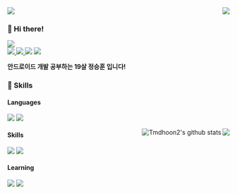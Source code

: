 <img src="https://capsule-render.vercel.app/api?type=waving&reversal=true&color=timeGradient&height=300&section=header&text=Seunghoon🎹%20&fontSize=90"/>

<img align="right" src="http://mazassumnida.wtf/api/v2/generate_badge?boj=Tmdhoon11"/>


### 👋 Hi there!

<p>
  <a href="https://wakatime.com/@b6de1c8e-0286-429b-b4e6-09e4a2082294"><img src="https://wakatime.com/badge/user/b6de1c8e-0286-429b-b4e6-09e4a2082294.svg"/></a><br>
  <a href="https://velog.io/@tmdhoon2" target="_blank"><img src="https://img.shields.io/badge/Tmdhoon2-20C997?style=flatsquare&logo=Velog&logoColor=white"/>
  <a href="https://www.linkedin.com/in/승훈-정-977817255/" target="_blank"><img src="https://img.shields.io/badge/정승훈-0A66C2?style=flatsquare&logo=Linkedin&logoColor=white"/>
  <a href="mailto:hks026naver@gmail.com" target="_blank"><img src="https://img.shields.io/badge/hks026naver@gmail.com-EA4335?style=flat-square&logo=Gmail&logoColor=white"/></a>
    <a href="https://linktr.ee/seunghoon2" target="_blank"><img src="https://img.shields.io/badge/seunghoon2-43E55E?style=flat-square&logo=LinkTree&logoColor=white"/></a>
</p>


<p>
   <b>안드로이드 개발 공부하는 19살 정승훈 입니다!</b>
</p>


### 💪 Skills

#### Languages
<p>
  <img src="https://img.shields.io/badge/Kotlin-7F52FF?style=flatsquare&logo=Kotlin&logoColor=white"/>
  <img src="https://img.shields.io/badge/Java-007396?style=flatsquare&logo=Java&logoColor=white"/>
</p>

<img align="right" src="https://github-readme-stats.vercel.app/api?username=Tmdhoon2&bg_color=30,e96443,904e95&title_color=fff&text_color=fff"/></a></p>
<img align="right" src="https://github-readme-stats.vercel.app/api/top-langs/?username=Tmdhoon2&layout=compact" alt="Tmdhoon2's github stats" />

#### Skills
<p>
  <img src="https://img.shields.io/badge/Android-3DDC84?style=flatsquare&logo=Android&logoColor=white"/>
  <img src="https://img.shields.io/badge/Jetpack Compose-4285F4?style=flatsquare&logo=Jetpack Compose&logoColor=white"/>
</p>

#### Learning
<p>
  <img src="https://img.shields.io/badge/Kotlin-7F52FF?style=flatsquare&logo=Kotlin&logoColor=white"/>
  <img src="https://img.shields.io/badge/Java-007396?style=flatsquare&logo=Java&logoColor=white"/>
</p>
